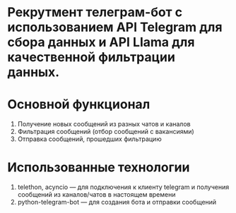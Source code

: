 # Рекрутмент телеграм-бот с использованием API Telegram для сбора данных и API Llama для качественной фильтрации данных.

# Основной функционал
1. Получение новых сообщений из разных чатов и каналов
2. Фильтрация сообщений (отбор сообщений с вакансиями)
3. Отправка сообщений, прошедших фильтрацию

# Использованные технологии
1. telethon, acyncio — для подключения к клиенту telegram и получения сообщений из каналов/чатов в настоящем времени
2. python-telegram-bot — для создания бота и отправки сообщений
